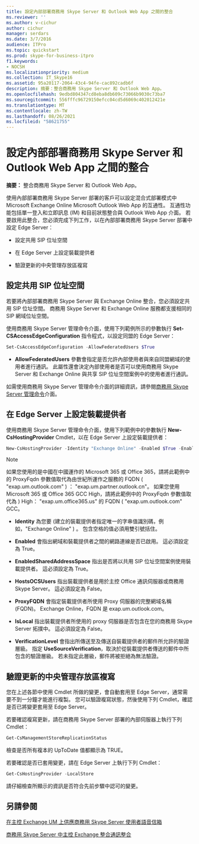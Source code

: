 ```yaml
---
title: 設定內部部署商務用 Skype Server 和 Outlook Web App 之間的整合
ms.reviewer: ''
ms.author: v-cichur
author: cichur
manager: serdars
ms.date: 3/7/2016
audience: ITPro
ms.topic: quickstart
ms.prod: skype-for-business-itpro
f1.keywords:
- NOCSH
ms.localizationpriority: medium
ms.collection: IT_Skype16
ms.assetid: 95a20117-2064-43c4-94fe-cac892cadb6f
description: 摘要：整合商務用 Skype Server 和 Outlook Web App。
ms.openlocfilehash: 9edbd804347cd8eba8db609c73066b9030c73ba7
ms.sourcegitcommit: 556fffc96729150efcc04cd5d6069c402012421e
ms.translationtype: MT
ms.contentlocale: zh-TW
ms.lasthandoff: 08/26/2021
ms.locfileid: "58621755"
---
```

# <a name="configure-integration-between-on-premises-skype-for-business-server-and-outlook-web-app"></a>設定內部部署商務用 Skype Server 和 Outlook Web App 之間的整合

**摘要：** 整合商務用 Skype Server 和 Outlook Web App。

使用內部部署商務用 Skype Server 部署的客戶可以設定混合式部署模式中 Microsoft Exchange Online Microsoft Outlook Web App 的互通性。 互通性功能包括單一登入和立即訊息 (IM) 和目前狀態整合與 Outlook Web App 介面。 若要啟用此整合，您必須完成下列工作，以在內部部署商務用 Skype Server 部署中設定 Edge Server：

- 設定共用 SIP 位址空間

- 在 Edge Server 上設定裝載提供者

- 驗證更新的中央管理存放區複寫

## <a name="configure-a-shared-sip-address-space"></a>設定共用 SIP 位址空間

若要將內部部署商務用 Skype Server 與 Exchange Online 整合，您必須設定共用 SIP 位址空間。 商務用 Skype Server 和 Exchange Online 服務都支援相同的 SIP 網域位址空間。

使用商務用 Skype Server 管理命令介面，使用下列範例所示的參數執行 **Set-CSAccessEdgeConfiguration** 指令程式，以設定同盟的 Edge Server：

```powershell
Set-CsAccessEdgeConfiguration -AllowFederatedUsers $True
```

- **AllowFederatedUsers** 參數會指定是否允許內部使用者與來自同盟網域的使用者進行通訊。 此屬性還會決定內部使用者是否可以使用商務用 Skype Server 和 Exchange Online 與共享 SIP 位址空間案例中的使用者進行通訊。

如需使用商務用 Skype Server 管理命令介面的詳細資訊，請參閱[商務用 Skype Server 管理命令](../../manage/management-shell.md)介面。

## <a name="configure-a-hosting-provider-on-the-edge-server"></a>在 Edge Server 上設定裝載提供者

使用商務用 Skype Server 管理命令介面，使用下列範例中的參數執行 **New-CsHostingProvider** Cmdlet，以在 Edge Server 上設定裝載提供者：

```powershell
New-CsHostingProvider -Identity "Exchange Online" -Enabled $True -EnabledSharedAddressSpace $True -HostsOCSUsers $False -ProxyFqdn "exap.um.outlook.com" -IsLocal $False -VerificationLevel UseSourceVerification
```

> [!NOTE]
> 如果您使用的是中國在中國運作的 Microsoft 365 或 Office 365，請將此範例中的 ProxyFqdn 參數值取代為由世紀所運作之服務的 FQDN ( "exap.um.outlook.com" ) ： "exap.um.partner.outlook.cn"。 如果您使用 Microsoft 365 或 Office 365 GCC High，請將此範例中的 ProxyFqdn 參數值取代為 ) High： "exap.um.office365.us" 的 FQDN ( "exap.um.outlook.com" GCC。

- **Identity** 為您要 (建立的裝載提供者指定唯一的字串值識別碼，例如，"Exchange Online" ) 。 包含空格的值必須用雙引號括住。

- **Enabled** 會指出網域和裝載提供者之間的網路連線是否已啟用。 這必須設定為 True。

- **EnabledSharedAddressSpace** 指出是否將以共用 SIP 位址空間案例使用裝載提供者。 這必須設定為 True。

- **HostsOCSUsers** 指出裝載提供者是用於主控 Office 通訊伺服器或商務用 Skype Server。 這必須設定為 False。

- **ProxyFQDN** 會指定裝載提供者所使用 Proxy 伺服器的完整網域名稱 (FQDN)。 Exchange Online，FQDN 是 exap.um.outlook.com。

- **IsLocal** 指出裝載提供者所使用的 proxy 伺服器是否包含在您的商務用 Skype Server 拓撲中。 這必須設定為 False。

- **VerificationLevel** 會指出所傳送至及傳送自裝載提供者的郵件所允許的驗證層級。 指定 **UseSourceVerification**，取決於從裝載提供者傳送的郵件中所包含的驗證層級。 若未指定此層級，郵件將被拒絕為無法驗證。

## <a name="verify-replication-of-the-updated-central-management-store"></a>驗證更新的中央管理存放區複寫

您在上述各節中使用 Cmdlet 所做的變更，會自動套用至 Edge Server，通常需要不到一分鐘才能進行複製。 您可以驗證複寫狀態，然後使用下列 Cmdlet，確認是否已將變更套用至 Edge Server。

若要確認複寫更新，請在商務用 Skype Server 部署的內部伺服器上執行下列 Cmdlet：

```powershell
Get-CsManagementStoreReplicationStatus
```
檢查是否所有複本的 UpToDate 值都顯示為 TRUE。

若要確認是否已套用變更，請在 Edge Server 上執行下列 Cmdlet：

```powershell
Get-CsHostingProvider -LocalStore
```
請仔細檢查所顯示的資訊是否符合先前步驟中認可的變更。

## <a name="see-also"></a>另請參閱

[在主控 Exchange UM 上供應商務用 Skype Server 使用者語音信箱](/previous-versions/office/lync-server-2013/lync-server-2013-providing-lync-server-users-voice-mail-on-hosted-exchange-um)

[商務用 Skype Server 中主控 Exchange 整合通訊整合](/previous-versions/office/lync-server-2013/lync-server-2013-hosted-exchange-unified-messaging-integration)